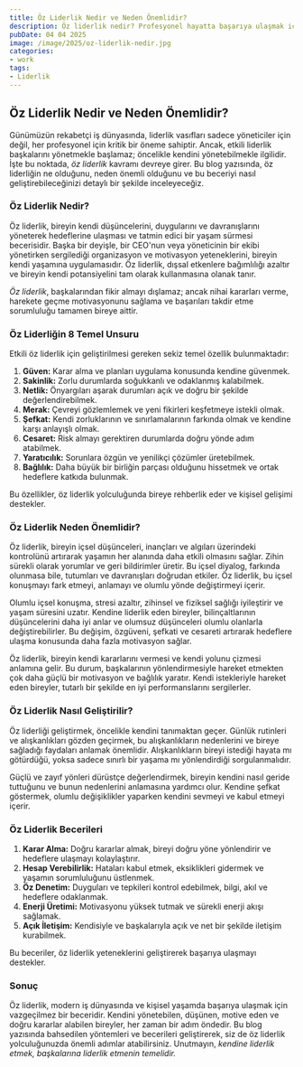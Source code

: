 ```yaml
---
title: Öz Liderlik Nedir ve Neden Önemlidir?
description: Öz liderlik nedir? Profesyonel hayatta başarıya ulaşmak için neden önemlidir? Kendinizi nasıl yönetebilir, potansiyelinizi keşfedebilir ve öz liderlik becerilerinizi geliştirebilirsiniz? Hemen okuyun!
pubDate: 04 04 2025
image: /image/2025/oz-liderlik-nedir.jpg
categories:
- work
tags:
- Liderlik
---
```


## Öz Liderlik Nedir ve Neden Önemlidir?

Günümüzün rekabetçi iş dünyasında, liderlik vasıfları sadece yöneticiler için değil, her profesyonel için kritik bir öneme sahiptir. Ancak, etkili liderlik başkalarını yönetmekle başlamaz; öncelikle kendini yönetebilmekle ilgilidir. İşte bu noktada, *öz liderlik* kavramı devreye girer. Bu blog yazısında, öz liderliğin ne olduğunu, neden önemli olduğunu ve bu beceriyi nasıl geliştirebileceğinizi detaylı bir şekilde inceleyeceğiz.

### Öz Liderlik Nedir?

Öz liderlik, bireyin kendi düşüncelerini, duygularını ve davranışlarını yöneterek hedeflerine ulaşması ve tatmin edici bir yaşam sürmesi becerisidir. Başka bir deyişle, bir CEO'nun veya yöneticinin bir ekibi yönetirken sergilediği organizasyon ve motivasyon yeteneklerini, bireyin kendi yaşamına uygulamasıdır. Öz liderlik, dışsal etkenlere bağımlılığı azaltır ve bireyin kendi potansiyelini tam olarak kullanmasına olanak tanır.

*Öz liderlik*, başkalarından fikir almayı dışlamaz; ancak nihai kararları verme, harekete geçme motivasyonunu sağlama ve başarıları takdir etme sorumluluğu tamamen bireye aittir.

### Öz Liderliğin 8 Temel Unsuru

Etkili öz liderlik için geliştirilmesi gereken sekiz temel özellik bulunmaktadır:

1.  **Güven:** Karar alma ve planları uygulama konusunda kendine güvenmek.
2.  **Sakinlik:** Zorlu durumlarda soğukkanlı ve odaklanmış kalabilmek.
3.  **Netlik:** Önyargıları aşarak durumları açık ve doğru bir şekilde değerlendirebilmek.
4.  **Merak:** Çevreyi gözlemlemek ve yeni fikirleri keşfetmeye istekli olmak.
5.  **Şefkat:** Kendi zorluklarının ve sınırlamalarının farkında olmak ve kendine karşı anlayışlı olmak.
6.  **Cesaret:** Risk almayı gerektiren durumlarda doğru yönde adım atabilmek.
7.  **Yaratıcılık:** Sorunlara özgün ve yenilikçi çözümler üretebilmek.
8.  **Bağlılık:** Daha büyük bir birliğin parçası olduğunu hissetmek ve ortak hedeflere katkıda bulunmak.

Bu özellikler, öz liderlik yolculuğunda bireye rehberlik eder ve kişisel gelişimi destekler.

### Öz Liderlik Neden Önemlidir?

Öz liderlik, bireyin içsel düşünceleri, inançları ve algıları üzerindeki kontrolünü artırarak yaşamın her alanında daha etkili olmasını sağlar. Zihin sürekli olarak yorumlar ve geri bildirimler üretir. Bu içsel diyalog, farkında olunmasa bile, tutumları ve davranışları doğrudan etkiler. Öz liderlik, bu içsel konuşmayı fark etmeyi, anlamayı ve olumlu yönde değiştirmeyi içerir.

Olumlu içsel konuşma, stresi azaltır, zihinsel ve fiziksel sağlığı iyileştirir ve yaşam süresini uzatır. Kendine liderlik eden bireyler, bilinçaltlarının düşüncelerini daha iyi anlar ve olumsuz düşünceleri olumlu olanlarla değiştirebilirler. Bu değişim, özgüveni, şefkati ve cesareti artırarak hedeflere ulaşma konusunda daha fazla motivasyon sağlar.

Öz liderlik, bireyin kendi kararlarını vermesi ve kendi yolunu çizmesi anlamına gelir. Bu durum, başkalarının yönlendirmesiyle hareket etmekten çok daha güçlü bir motivasyon ve bağlılık yaratır. Kendi istekleriyle hareket eden bireyler, tutarlı bir şekilde en iyi performanslarını sergilerler.

### Öz Liderlik Nasıl Geliştirilir?

Öz liderliği geliştirmek, öncelikle kendini tanımaktan geçer. Günlük rutinleri ve alışkanlıkları gözden geçirmek, bu alışkanlıkların nedenlerini ve bireye sağladığı faydaları anlamak önemlidir. Alışkanlıkların bireyi istediği hayata mı götürdüğü, yoksa sadece sınırlı bir yaşama mı yönlendirdiği sorgulanmalıdır.

Güçlü ve zayıf yönleri dürüstçe değerlendirmek, bireyin kendini nasıl geride tuttuğunu ve bunun nedenlerini anlamasına yardımcı olur. Kendine şefkat göstermek, olumlu değişiklikler yaparken kendini sevmeyi ve kabul etmeyi içerir.

### Öz Liderlik Becerileri

1.  **Karar Alma:** Doğru kararlar almak, bireyi doğru yöne yönlendirir ve hedeflere ulaşmayı kolaylaştırır.
2.  **Hesap Verebilirlik:** Hataları kabul etmek, eksiklikleri gidermek ve yaşamın sorumluluğunu üstlenmek.
3.  **Öz Denetim:** Duyguları ve tepkileri kontrol edebilmek, bilgi, akıl ve hedeflere odaklanmak.
4.  **Enerji Üretimi:** Motivasyonu yüksek tutmak ve sürekli enerji akışı sağlamak.
5.  **Açık İletişim:** Kendisiyle ve başkalarıyla açık ve net bir şekilde iletişim kurabilmek.

Bu beceriler, öz liderlik yeteneklerini geliştirerek başarıya ulaşmayı destekler.

### Sonuç

Öz liderlik, modern iş dünyasında ve kişisel yaşamda başarıya ulaşmak için vazgeçilmez bir beceridir. Kendini yönetebilen, düşünen, motive eden ve doğru kararlar alabilen bireyler, her zaman bir adım öndedir. Bu blog yazısında bahsedilen yöntemleri ve becerileri geliştirerek, siz de öz liderlik yolculuğunuzda önemli adımlar atabilirsiniz. Unutmayın, *kendine liderlik etmek, başkalarına liderlik etmenin temelidir.*
